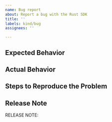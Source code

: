 ```yaml
---
name: Bug report
about: Report a bug with the Rust SDK
title: ''
labels: kind/bug
assignees: ''

---
```

## Expected Behavior

<!-- Briefly describe what you expect to happen -->


## Actual Behavior

<!-- Briefly describe what is actually happening -->


## Steps to Reproduce the Problem

<!-- How can this issue be reproduced (be detailed) -->

## Release Note
<!-- How should the fix for this issue be communicated in our release notes? It can be populated later. -->
<!-- Keep it as a single line. Examples: -->
<!-- RELEASE NOTE: **ADD** New feature in the Rust SDK. -->
<!-- RELEASE NOTE: **FIX** Bug in Client. -->
<!-- RELEASE NOTE: **UPDATE** Client dependencies. -->

RELEASE NOTE:
